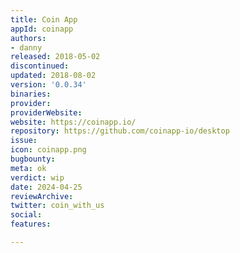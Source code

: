 ```yaml
---
title: Coin App
appId: coinapp
authors:
- danny
released: 2018-05-02
discontinued: 
updated: 2018-08-02
version: '0.0.34'
binaries: 
provider: 
providerWebsite: 
website: https://coinapp.io/
repository: https://github.com/coinapp-io/desktop
issue: 
icon: coinapp.png
bugbounty: 
meta: ok
verdict: wip
date: 2024-04-25
reviewArchive: 
twitter: coin_with_us
social: 
features: 

---
```


